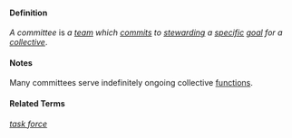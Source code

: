 #### Definition

*A committee* is *a [team](https://github.com/gcassel/Modular-Organizing-Terminology/blob/master/terms/team.md) which [commits](https://github.com/gcassel/Modular-Organizing-Terminology/blob/master/terms/commit.md) to [stewarding](https://github.com/gcassel/Modular-Organizing-Terminology/blob/master/terms/steward.md) a [specific](https://github.com/gcassel/Modular-Organizing-Terminology/blob/master/terms/specific.md) [goal](https://github.com/gcassel/Modular-Organizing-Terminology/blob/master/terms/goal.md) for a [collective](https://github.com/gcassel/Modular-Organizing-Terminology/blob/master/terms/collective.md)*.

#### Notes

Many committees serve indefinitely ongoing collective [functions](https://github.com/gcassel/Modular-Organizing-Terminology/blob/master/terms/function.md).

#### Related Terms

*[task force](https://github.com/gcassel/Modular-Organizing-Terminology/blob/master/compound-terms/task-force.md)*
